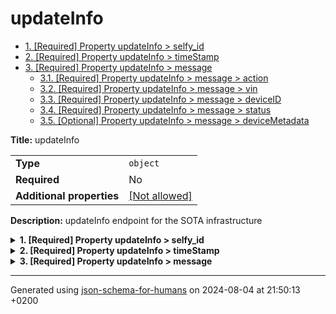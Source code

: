 # updateInfo

- [1. [Required] Property updateInfo > selfy_id](#selfy_id)
- [2. [Required] Property updateInfo > timeStamp](#timeStamp)
- [3. [Required] Property updateInfo > message](#message)
  - [3.1. [Required] Property updateInfo > message > action](#message_action)
  - [3.2. [Required] Property updateInfo > message > vin](#message_vin)
  - [3.3. [Required] Property updateInfo > message > deviceID](#message_deviceID)
  - [3.4. [Required] Property updateInfo > message > status](#message_status)
  - [3.5. [Optional] Property updateInfo > message > deviceMetadata](#message_deviceMetadata)

**Title:** updateInfo

|                           |                                                         |
| ------------------------- | ------------------------------------------------------- |
| **Type**                  | `object`                                                |
| **Required**              | No                                                      |
| **Additional properties** | [[Not allowed]](# "Additional Properties not allowed.") |

**Description:** updateInfo endpoint for the SOTA infrastructure

<details>
<summary>
<strong> <a name="selfy_id"></a>1. [Required] Property updateInfo > selfy_id</strong>  

</summary>
<blockquote>

|              |           |
| ------------ | --------- |
| **Type**     | `integer` |
| **Required** | Yes       |

**Description:** ID of the SOTA endpoint

| Restrictions |        |
| ------------ | ------ |
| **Minimum**  | &ge; 0 |

</blockquote>
</details>

<details>
<summary>
<strong> <a name="timeStamp"></a>2. [Required] Property updateInfo > timeStamp</strong>  

</summary>
<blockquote>

|              |             |
| ------------ | ----------- |
| **Type**     | `string`    |
| **Required** | Yes         |
| **Format**   | `date-time` |

**Description:** timestamp of the message in ISO-8601 (UTC)

</blockquote>
</details>

<details>
<summary>
<strong> <a name="message"></a>3. [Required] Property updateInfo > message</strong>  

</summary>
<blockquote>

|                           |                                                         |
| ------------------------- | ------------------------------------------------------- |
| **Type**                  | `object`                                                |
| **Required**              | Yes                                                     |
| **Additional properties** | [[Not allowed]](# "Additional Properties not allowed.") |

**Description:** containg message information

<details>
<summary>
<strong> <a name="message_action"></a>3.1. [Required] Property updateInfo > message > action</strong>  

</summary>
<blockquote>

|              |           |
| ------------ | --------- |
| **Type**     | `integer` |
| **Required** | Yes       |

**Description:** action flag; e.g. 1 for update

| Restrictions |        |
| ------------ | ------ |
| **Minimum**  | &ge; 0 |

</blockquote>
</details>

<details>
<summary>
<strong> <a name="message_vin"></a>3.2. [Required] Property updateInfo > message > vin</strong>  

</summary>
<blockquote>

|              |          |
| ------------ | -------- |
| **Type**     | `string` |
| **Required** | Yes      |

**Description:** Vehicle Identification Number

</blockquote>
</details>

<details>
<summary>
<strong> <a name="message_deviceID"></a>3.3. [Required] Property updateInfo > message > deviceID</strong>  

</summary>
<blockquote>

|              |          |
| ------------ | -------- |
| **Type**     | `string` |
| **Required** | Yes      |

**Description:** ID of the device

</blockquote>
</details>

<details>
<summary>
<strong> <a name="message_status"></a>3.4. [Required] Property updateInfo > message > status</strong>  

</summary>
<blockquote>

|              |           |
| ------------ | --------- |
| **Type**     | `integer` |
| **Required** | Yes       |

**Description:** status of the update

| Restrictions |        |
| ------------ | ------ |
| **Minimum**  | &ge; 0 |
| **Maximum**  | &le; 2 |

</blockquote>
</details>

<details>
<summary>
<strong> <a name="message_deviceMetadata"></a>3.5. [Optional] Property updateInfo > message > deviceMetadata</strong>  

</summary>
<blockquote>

|              |          |
| ------------ | -------- |
| **Type**     | `string` |
| **Required** | No       |

**Description:** Metadata about the update

</blockquote>
</details>

</blockquote>
</details>

----------------------------------------------------------------------------------------------------------------------------
Generated using [json-schema-for-humans](https://github.com/coveooss/json-schema-for-humans) on 2024-08-04 at 21:50:13 +0200